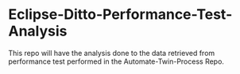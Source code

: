 # Eclipse-Ditto-Performance-Test-Analysis
This repo will have the analysis done to the data retrieved from performance test performed in the Automate-Twin-Process Repo.
